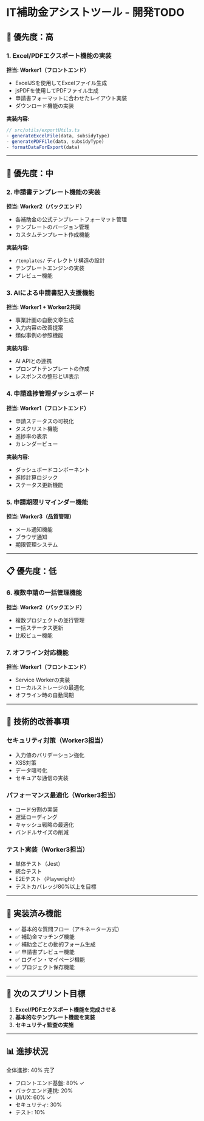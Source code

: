 # IT補助金アシストツール - 開発TODO

## 🚀 優先度：高

### 1. Excel/PDFエクスポート機能の実装
**担当: Worker1（フロントエンド）**
- ExcelJSを使用してExcelファイル生成
- jsPDFを使用してPDFファイル生成
- 申請書フォーマットに合わせたレイアウト実装
- ダウンロード機能の実装

**実装内容:**
```typescript
// src/utils/exportUtils.ts
- generateExcelFile(data, subsidyType)
- generatePDFFile(data, subsidyType)
- formatDataForExport(data)
```

---

## 📌 優先度：中

### 2. 申請書テンプレート機能の実装
**担当: Worker2（バックエンド）**
- 各補助金の公式テンプレートフォーマット管理
- テンプレートのバージョン管理
- カスタムテンプレート作成機能

**実装内容:**
- `/templates/` ディレクトリ構造の設計
- テンプレートエンジンの実装
- プレビュー機能

### 3. AIによる申請書記入支援機能
**担当: Worker1 + Worker2共同**
- 事業計画の自動文章生成
- 入力内容の改善提案
- 類似事例の参照機能

**実装内容:**
- AI APIとの連携
- プロンプトテンプレートの作成
- レスポンスの整形とUI表示

### 4. 申請進捗管理ダッシュボード
**担当: Worker1（フロントエンド）**
- 申請ステータスの可視化
- タスクリスト機能
- 進捗率の表示
- カレンダービュー

**実装内容:**
- ダッシュボードコンポーネント
- 進捗計算ロジック
- ステータス更新機能

### 5. 申請期限リマインダー機能
**担当: Worker3（品質管理）**
- メール通知機能
- ブラウザ通知
- 期限管理システム

---

## 📋 優先度：低

### 6. 複数申請の一括管理機能
**担当: Worker2（バックエンド）**
- 複数プロジェクトの並行管理
- 一括ステータス更新
- 比較ビュー機能

### 7. オフライン対応機能
**担当: Worker1（フロントエンド）**
- Service Workerの実装
- ローカルストレージの最適化
- オフライン時の自動同期

---

## 🔧 技術的改善事項

### セキュリティ対策（Worker3担当）
- 入力値のバリデーション強化
- XSS対策
- データ暗号化
- セキュアな通信の実装

### パフォーマンス最適化（Worker3担当）
- コード分割の実装
- 遅延ローディング
- キャッシュ戦略の最適化
- バンドルサイズの削減

### テスト実装（Worker3担当）
- 単体テスト（Jest）
- 統合テスト
- E2Eテスト（Playwright）
- テストカバレッジ80%以上を目標

---

## 📝 実装済み機能

- ✅ 基本的な質問フロー（アキネーター方式）
- ✅ 補助金マッチング機能
- ✅ 補助金ごとの動的フォーム生成
- ✅ 申請書プレビュー機能
- ✅ ログイン・マイページ機能
- ✅ プロジェクト保存機能

---

## 🎯 次のスプリント目標

1. **Excel/PDFエクスポート機能を完成させる**
2. **基本的なテンプレート機能を実装**
3. **セキュリティ監査の実施**

---

## 📊 進捗状況

全体進捗: 40% 完了

- フロントエンド基盤: 80% ✓
- バックエンド連携: 20% 
- UI/UX: 60% ✓
- セキュリティ: 30% 
- テスト: 10% 